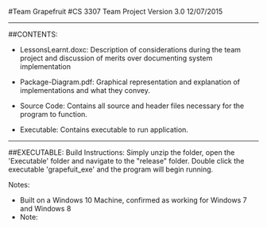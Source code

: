 #Team Grapefruit
#CS 3307 Team Project Version 3.0 12/07/2015

-------------------------------------------

##CONTENTS:

 - LessonsLearnt.doxc: Description of considerations during the team project and discussion of merits over documenting system implementation

 - Package-Diagram.pdf: Graphical representation and explanation of implementations and what they convey. 
 
 - Source Code: Contains all source and header files necessary for the program to function.

 - Executable: Contains executable to run application.

-------------------------------------------

##EXECUTABLE:
Build Instructions:
  Simply unzip the folder, open the 'Executable' folder and navigate to the "release" folder. Double click the executable 'grapefuit_exe' and the program will begin running. 
  
Notes:
 - Built on a Windows 10 Machine, confirmed as working for Windows 7 and Windows 8
 - Note: 

